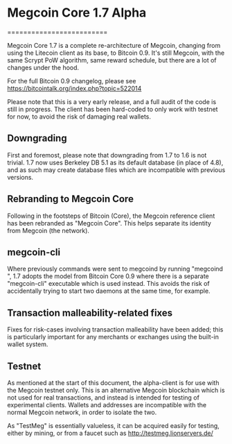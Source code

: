 # Megcoin Core 1.7 Alpha
=========================

Megcoin Core 1.7 is a complete re-architecture of Megcoin, changing from
using the Litecoin client as its base, to Bitcoin 0.9. It's still Megcoin,
with the same Scrypt PoW algorithm, same reward schedule, but there are a 
lot of changes under the hood.


For the full Bitcoin 0.9 changelog, please see https://bitcointalk.org/index.php?topic=522014

Please note that this is a very early release, and a full audit of the code
is still in progress. The client has been hard-coded to only work with testnet
for now, to avoid the risk of damaging real wallets.


Downgrading
-----------

First and foremost, please note that downgrading from 1.7 to 1.6 is not trivial.
1.7 now uses Berkeley DB 5.1 as its default database (in place of 4.8), and as
such may create database files which are incompatible with previous versions.

Rebranding to Megcoin Core
---------------------------

Following in the footsteps of Bitcoin (Core), the Megcoin reference client
has been rebranded as "Megcoin Core". This helps separate its identity
from Megcoin (the network).

megcoin-cli
------------

Where previously commands were sent to megcoind by running
"megcoind <command>", 1.7 adopts the model from Bitcoin Core 0.9 where there is
a separate "megcoin-cli" executable which is used instead. This avoids the risk
of accidentally trying to start two daemons at the same time, for example.


Transaction malleability-related fixes
--------------------------------------

Fixes for risk-cases involving transaction malleability have been added; this
is particularly important for any merchants or exchanges using the built-in
wallet system. 

Testnet
-------

As mentioned at the start of this document, the alpha-client is for use with the
Megcoin testnet only. This is an alternative Megcoin blockchain which is
not used for real transactions, and instead is intended for testing of experimental
clients. Wallets and addresses are incompatible with the normal Megcoin
network, in order to isolate the two.

As "TestMeg" is essentially valueless, it can be acquired easily for testing,
either by mining, or from a faucet such as http://testmeg.lionservers.de/
